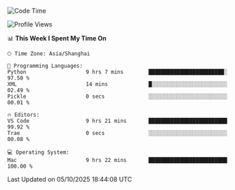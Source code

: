 <!--START_SECTION:waka-->
![Code Time](http://img.shields.io/badge/Code%20Time-596%20hrs%2028%20mins-blue)

![Profile Views](http://img.shields.io/badge/Profile%20Views-0-blue)

📊 **This Week I Spent My Time On** 

```text
🕑︎ Time Zone: Asia/Shanghai

💬 Programming Languages: 
Python                   9 hrs 7 mins        ████████████████████████░   97.50 % 
XML                      14 mins             █░░░░░░░░░░░░░░░░░░░░░░░░   02.49 % 
Pickle                   0 secs              ░░░░░░░░░░░░░░░░░░░░░░░░░   00.01 % 

🔥 Editors: 
VS Code                  9 hrs 21 mins       █████████████████████████   99.92 % 
Trae                     0 secs              ░░░░░░░░░░░░░░░░░░░░░░░░░   00.08 % 

💻 Operating System: 
Mac                      9 hrs 22 mins       █████████████████████████   100.00 % 
```


 Last Updated on 05/10/2025 18:44:08 UTC
<!--END_SECTION:waka-->
